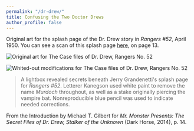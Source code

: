 ```yaml
---
permalink: "/dr-drew/"
title: Confusing the Two Doctor Drews
author_profile: false
---
```


Original art for the splash page of the Dr. Drew story in *Rangers #52*, April 1950. You can see a scan of this splash page [here](https://comicbookplus.com/?dlid=18839), on page 13.

<p><img style="display:block;margin-left:auto;margin-right:auto;" src="{{ site.baseurl }}/images/posts/dr_drew_original.jpeg" alt="Original art for The Case files of Dr. Drew, Rangers No. 52" border="0" /></p>

<p><img style="display:block;margin-left:auto;margin-right:auto;" src="{{ site.baseurl }}/images/posts/dr_drew_underneath.jpeg" alt="Whited-out modifications for The Case files of Dr. Drew, Rangers No. 52" border="0" /></p>


> A lightbox revealed secrets beneath Jerry Grandenetti's splash page for *Rangers #52*. Letterer Kanegson used white paint to remove the name *Murdoch* throughout, as well as a stake originally piercing the vampire bat. Nonreproducible blue pencil was used to indicate needed corrections.

From the Introduction by Michael T. Gilbert for *Mr. Monster Presents: The Secret Files of Dr. Drew, Stalker of the Unknown* (Dark Horse, 2014), p. 14.